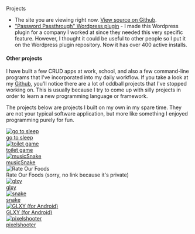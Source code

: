 Projects

*   The site you are viewing right now. [View source on Github](https://github.com/kaeruct/andres.villarreal.co.cr).
*   ["Password Passthrough" Wordpress plugin](https://wordpress.org/plugins/password-passthrough) - I made this Wordpress plugin for a company I worked at since they needed this very specific feature. However, I thought it could be useful to other people so I put it on the Wordpress plugin repository. Now it has over 400 active installs.

#### Other projects

I have built a few CRUD apps at work, school, and also a few command-line programs that I've incorporated into my daily workflow. If you take a look at my [Github](https://github.com/KaeruCT), you'll notice there are a lot of oddball projects that I've stopped working on. This is usually because I try to come up with silly projects in order to learn a new programming language or framework.

The projects below are projects I built on my own in my spare time. They are not your typical software application, but more like something I enjoyed programming purely for fun.

<a class="thumbnail" href="https://kaeruct.github.io/go-to-sleep/">
    <img src="/img/gotosleep.png" alt="go to sleep">
    <div>go to sleep</div>
</a>
<a class="thumbnail" href="https://kaeruct.github.io/tt/">
    <img src="/img/toiletgame.png" alt="toilet game">
    <div>toilet game</div>
</a>
<a class="thumbnail" href="https://kaeruct.github.io/musicSnake/">
    <img src="/img/musicSnake.png" alt="musicSnake">
    <div>musicSnake</div>
</a>
<div class="thumbnail">
    <img src="/img/rate-our-foods.png" alt="Rate Our Foods">
    <div>Rate Our Foods (sorry, no link because it's private)</div>
</div>
<a class="thumbnail" href="https://kaeruct.github.io/legacy-projects/glxy/">
    <img src="/img/glxy.png" alt="glxy">
    <div>glxy</div>
</a>
<a class="thumbnail" href="https://kaeruct.github.io/legacy-projects/snake/">
    <img src="/img/snake.png" alt="snake">
    <div>snake</div>
</a>
<a class="thumbnail" href="https://f-droid.org/en/packages/com.kaeruct.glxy/">
    <img src="/img/glxy-android.png" alt="GLXY (for Android)">
    <div>GLXY (for Android)</div>
</a>
<a class="thumbnail" href="https://kaeruct.github.io/legacy-projects/pixelshooter/">
    <img src="/img/pixelshooter.png" alt="pixelshooter">
    <div>pixelshooter</div>
</a>

<div class="clear"></div>